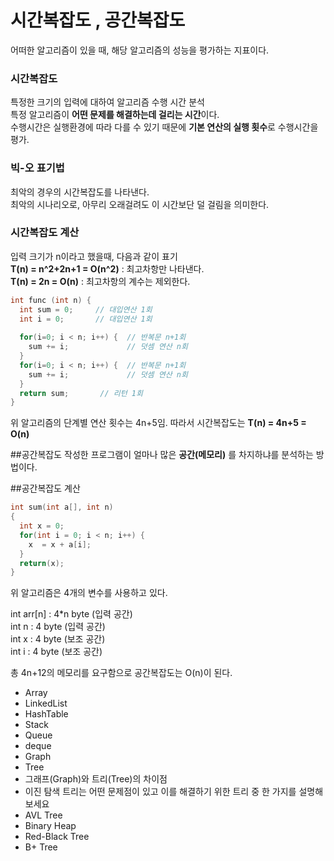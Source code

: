 # 시간복잡도 , 공간복잡도  
어떠한 알고리즘이 있을 때, 해당 알고리즘의 성능을 평가하는 지표이다.
### 시간복잡도  
특정한 크기의 입력에 대하여 알고리즘 수행 시간 분석  
특정 알고리즘이 **어떤 문제를 해결하는데 걸리는 시간**이다.  
수행시간은 실행환경에 따라 다를 수 있기 때문에 **기본 연산의 실행 횟수**로 수행시간을 평가.
### 빅-오 표기법
최악의 경우의 시간복잡도를 나타낸다.  
최악의 시나리오로, 아무리 오래걸려도 이 시간보단 덜 걸림을 의미한다.
### 시간복잡도 계산
입력 크기가 n이라고 했을때, 다음과 같이 표기  
**T(n) = n^2+2n+1 = O(n^2)** : 최고차항만 나타낸다.  
**T(n) = 2n = O(n)** : 최고차항의 계수는 제외한다.

~~~C
int func (int n) {
  int sum = 0;     // 대입연산 1회
  int i = 0;       // 대입연산 1회
   
  for(i=0; i < n; i++) {  // 반복문 n+1회
    sum += i;             // 덧셈 연산 n회
  }
  for(i=0; i < n; i++) {  // 반복문 n+1회
    sum += i;             // 덧셈 연산 n회   
  }
  return sum;       // 리턴 1회
}
~~~

위 알고리즘의 단계별 연산 횟수는 4n+5임.
따라서 시간복잡도는 
**T(n) = 4n+5 = O(n)**
  
##공간복잡도
작성한 프로그램이 얼마나 많은 **공간(메모리)** 를 차지하냐를 분석하는 방법이다.

##공간복잡도 계산
~~~c
int sum(int a[], int n)
{
  int x = 0;		
  for(int i = 0; i < n; i++) {
    x  = x + a[i];
  }
  return(x);
}
~~~
위 알고리즘은 4개의 변수를 사용하고 있다.  

int arr[n] : 4*n byte (입력 공간)  
int n : 4 byte (입력 공간)  
int x : 4 byte (보조 공간)  
int i : 4 byte (보조 공간)  

총 4n+12의 메모리를 요구함으로 공간복잡도는 O(n)이 된다.




- Array
- LinkedList
- HashTable
- Stack
- Queue
- deque
- Graph
- Tree
- 그래프(Graph)와 트리(Tree)의 차이점
- 이진 탐색 트리는 어떤 문제점이 있고 이를 해결하기 위한 트리 중
   한 가지를 설명해보세요
- AVL Tree
- Binary Heap
- Red-Black Tree
- B+ Tree
